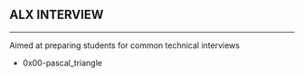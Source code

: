 ## ALX INTERVIEW 
---

Aimed at preparing students for common technical interviews

- 0x00-pascal_triangle